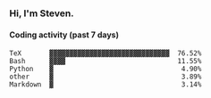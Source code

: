 ### Hi, I'm Steven.

#### Coding activity (past 7 days)
```
TeX       ▓▓▓▓▓▓▓▓▓▓▓▓▓▓▓▓▓▓▓▓▓▓▓▓▓▓▓▓▓▓  76.52%
Bash      ▓▓▓▓                            11.55%
Python    ▓                                4.90%
other     ▓                                3.89%
Markdown  ▓                                3.14%
```
